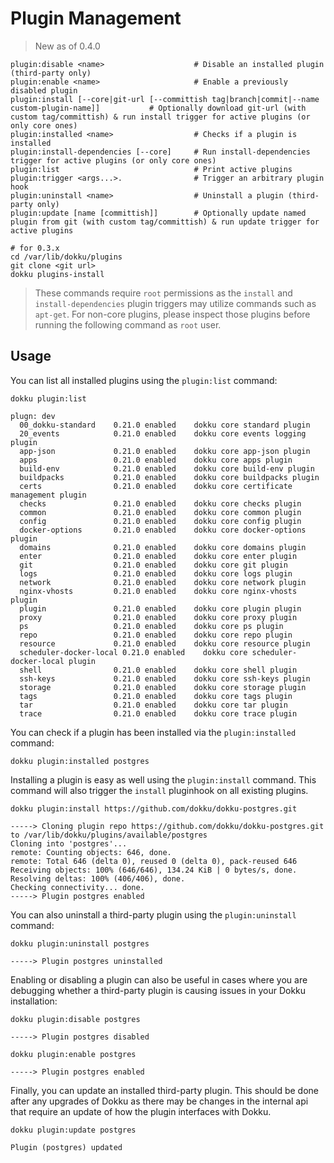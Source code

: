 # Plugin Management

> New as of 0.4.0

```
plugin:disable <name>                    # Disable an installed plugin (third-party only)
plugin:enable <name>                     # Enable a previously disabled plugin
plugin:install [--core|git-url [--committish tag|branch|commit|--name custom-plugin-name]]           # Optionally download git-url (with custom tag/committish) & run install trigger for active plugins (or only core ones)
plugin:installed <name>                  # Checks if a plugin is installed
plugin:install-dependencies [--core]     # Run install-dependencies trigger for active plugins (or only core ones)
plugin:list                              # Print active plugins
plugin:trigger <args...>.                # Trigger an arbitrary plugin hook
plugin:uninstall <name>                  # Uninstall a plugin (third-party only)
plugin:update [name [committish]]        # Optionally update named plugin from git (with custom tag/committish) & run update trigger for active plugins
```

```shell
# for 0.3.x
cd /var/lib/dokku/plugins
git clone <git url>
dokku plugins-install
```

> These commands require `root` permissions as the `install` and `install-dependencies` plugin triggers may utilize commands such as `apt-get`. For non-core plugins, please inspect those plugins before running the following command as `root` user.

## Usage

You can list all installed plugins using the `plugin:list` command:

```shell
dokku plugin:list
```

```
plugn: dev
  00_dokku-standard    0.21.0 enabled    dokku core standard plugin
  20_events            0.21.0 enabled    dokku core events logging plugin
  app-json             0.21.0 enabled    dokku core app-json plugin
  apps                 0.21.0 enabled    dokku core apps plugin
  build-env            0.21.0 enabled    dokku core build-env plugin
  buildpacks           0.21.0 enabled    dokku core buildpacks plugin
  certs                0.21.0 enabled    dokku core certificate management plugin
  checks               0.21.0 enabled    dokku core checks plugin
  common               0.21.0 enabled    dokku core common plugin
  config               0.21.0 enabled    dokku core config plugin
  docker-options       0.21.0 enabled    dokku core docker-options plugin
  domains              0.21.0 enabled    dokku core domains plugin
  enter                0.21.0 enabled    dokku core enter plugin
  git                  0.21.0 enabled    dokku core git plugin
  logs                 0.21.0 enabled    dokku core logs plugin
  network              0.21.0 enabled    dokku core network plugin
  nginx-vhosts         0.21.0 enabled    dokku core nginx-vhosts plugin
  plugin               0.21.0 enabled    dokku core plugin plugin
  proxy                0.21.0 enabled    dokku core proxy plugin
  ps                   0.21.0 enabled    dokku core ps plugin
  repo                 0.21.0 enabled    dokku core repo plugin
  resource             0.21.0 enabled    dokku core resource plugin
  scheduler-docker-local 0.21.0 enabled    dokku core scheduler-docker-local plugin
  shell                0.21.0 enabled    dokku core shell plugin
  ssh-keys             0.21.0 enabled    dokku core ssh-keys plugin
  storage              0.21.0 enabled    dokku core storage plugin
  tags                 0.21.0 enabled    dokku core tags plugin
  tar                  0.21.0 enabled    dokku core tar plugin
  trace                0.21.0 enabled    dokku core trace plugin
```

You can check if a plugin has been installed via the `plugin:installed` command:

```shell
dokku plugin:installed postgres
```

Installing a plugin is easy as well using the `plugin:install` command. This command will also trigger the `install` pluginhook on all existing plugins.

```shell
dokku plugin:install https://github.com/dokku/dokku-postgres.git
```

```
-----> Cloning plugin repo https://github.com/dokku/dokku-postgres.git to /var/lib/dokku/plugins/available/postgres
Cloning into 'postgres'...
remote: Counting objects: 646, done.
remote: Total 646 (delta 0), reused 0 (delta 0), pack-reused 646
Receiving objects: 100% (646/646), 134.24 KiB | 0 bytes/s, done.
Resolving deltas: 100% (406/406), done.
Checking connectivity... done.
-----> Plugin postgres enabled
```

You can also uninstall a third-party plugin using the `plugin:uninstall` command:

```shell
dokku plugin:uninstall postgres
```

```
-----> Plugin postgres uninstalled
```

Enabling or disabling a plugin can also be useful in cases where you are debugging whether a third-party plugin is causing issues in your Dokku installation:

```shell
dokku plugin:disable postgres
```

```
-----> Plugin postgres disabled
```

```shell
dokku plugin:enable postgres
```

```
-----> Plugin postgres enabled
```

Finally, you can update an installed third-party plugin. This should be done after any upgrades of Dokku as there may be changes in the internal api that require an update of how the plugin interfaces with Dokku.

```shell
dokku plugin:update postgres
```

```
Plugin (postgres) updated
```

